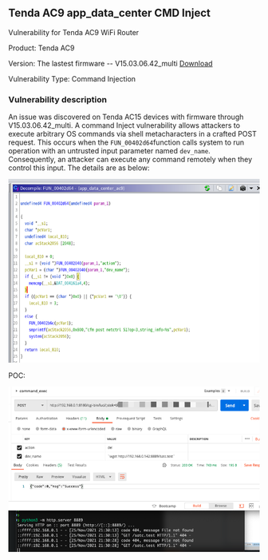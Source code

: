 ## Tenda AC9 app_data_center CMD Inject

Vulnerability for Tenda AC9 WiFi Router

Product: Tenda AC9

Version: The lastest firmware -- V15.03.06.42_multi [Download](https://www.tenda.com.cn/download/detail-2908.html)

Vulnerability Type: Command Injection

### Vulnerability description

An issue was discovered on Tenda AC15 devices with firmware through V15.03.06.42_multi. A command Inject vulnerability allows attackers to execute arbitrary OS commands via shell metacharacters in a crafted POST request. This occurs when the `FUN_00402d64`function calls system to run operation with an untrusted input parameter named `dev_name`. Consequently, an attacker can execute any command remotely when they control this input. The details are as below:

![vul_detail](./img/1.png)

POC:

![poc](./img/2.png)